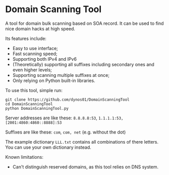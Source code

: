 # Domain Scanning Tool

A tool for domain bulk scanning based on SOA record. It can be used to find nice domain hacks at high speed.

Its features include:

- Easy to use interface;
- Fast scanning speed;
- Supporting both IPv4 and IPv6
- (Theoretically) supporting all suffixes including secondary ones and even higher levels;
- Supporting scanning multiple suffixes at once;
- Only relying on Python built-in libraries.



To use this tool, simple run:

```
git clone https://github.com/dynos01/DomainScanningTool
cd DomainScanningTool
python DomainScanningTool.py
```

Server addresses are like these: `8.8.8.8:53`, `1.1.1.1:53, [2001:4860:4860::8888]:53`

Suffixes are like these: `com`, `com, net` (e.g. without the dot)



The example dictionary `LLL.txt` contains all combinations of there letters. You can use your own dictionary instead.



Known limitations:

- Can't distinguish reserved domains, as this tool relies on DNS system.
